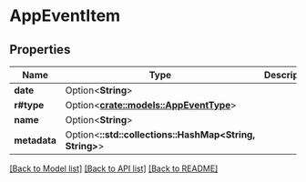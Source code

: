 # AppEventItem

## Properties

Name | Type | Description | Notes
------------ | ------------- | ------------- | -------------
**date** | Option<**String**> |  | [optional]
**r#type** | Option<[**crate::models::AppEventType**](AppEventType.md)> |  | [optional]
**name** | Option<**String**> |  | [optional]
**metadata** | Option<**::std::collections::HashMap<String, String>**> |  | [optional]

[[Back to Model list]](../README.md#documentation-for-models) [[Back to API list]](../README.md#documentation-for-api-endpoints) [[Back to README]](../README.md)


